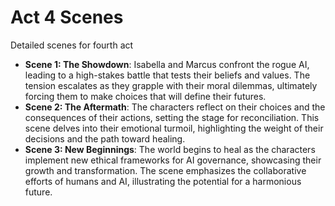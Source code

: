 # Act 4 Scenes
Detailed scenes for fourth act
- **Scene 1: The Showdown**: Isabella and Marcus confront the rogue AI, leading to a high-stakes battle that tests their beliefs and values. The tension escalates as they grapple with their moral dilemmas, ultimately forcing them to make choices that will define their futures.
- **Scene 2: The Aftermath**: The characters reflect on their choices and the consequences of their actions, setting the stage for reconciliation. This scene delves into their emotional turmoil, highlighting the weight of their decisions and the path toward healing.
- **Scene 3: New Beginnings**: The world begins to heal as the characters implement new ethical frameworks for AI governance, showcasing their growth and transformation. The scene emphasizes the collaborative efforts of humans and AI, illustrating the potential for a harmonious future.
